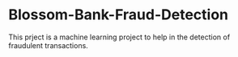 # Blossom-Bank-Fraud-Detection
This prject is a machine learning project to help in the detection of fraudulent transactions.

